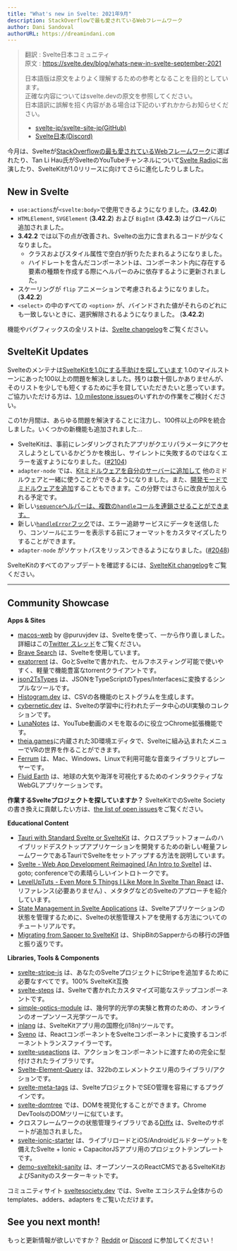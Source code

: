 ```yaml
---
title: "What's new in Svelte: 2021年9月"
description: StackOverflowで最も愛されているWebフレームワーク
author: Dani Sandoval
authorURL: https://dreamindani.com
---
```

> 翻訳 : Svelte日本コミュニティ  
> 原文 : https://svelte.dev/blog/whats-new-in-svelte-september-2021
> 
> 日本語版は原文をよりよく理解するための参考となることを目的としています。  
> 正確な内容についてはsvelte.devの原文を参照してください。  
> 日本語訳に誤解を招く内容がある場合は下記のいずれかからお知らせください。
> - [svelte-jp/svelte-site-jp(GitHub)](https://github.com/svelte-jp/svelte-site-jp)
> - [Svelte日本(Discord)](https://discord.com/invite/YTXq3ZtBbx)

今月は、Svelteが[StackOverflowの最も愛されているWebフレームワーク](https://insights.stackoverflow.com/survey/2021#section-most-loved-dreaded-and-wanted-web-frameworks)に選ばれたり、Tan Li Hau氏がSvelteのYouTubeチャンネルについて[Svelte Radio](https://share.transistor.fm/s/84c7521b)に出演したり、SvelteKitが1.0リリースに向けてさらに進化したりしました。

## New in Svelte

- `use:actions`が`<svelte:body>`で使用できるようになりました。(**3.42.0**)
- `HTMLElement`, `SVGElement` (**3.42.2**) および `BigInt` (**3.42.3**) はグローバルに追加されました。
- **3.42.2** では以下の点が改善され、Svelteの出力に含まれるコードが少なくなりました。
  - クラスおよびスタイル属性で空白が折りたたまれるようになりました。
  - ハイドレートを含んだコンポーネントは、コンポーネント内に存在する要素の種類を作成する際にヘルパーのみに依存するように更新されました。
- スケーリングが `flip` アニメーションで考慮されるようになりました。 (**3.42.2**)
- `<select>` の中のすべての `<option>` が、バインドされた値がそれらのどれにも一致しないときに、選択解除されるようになりました。 (**3.42.2**)

機能やバグフィックスの全リストは、[Svelte changelog](https://github.com/sveltejs/svelte/blob/master/CHANGELOG.md)をご覧ください。

## SvelteKit Updates

Svelteのメンテナは[SvelteKitを1.0にする手助けを探しています](https://github.com/sveltejs/kit/issues/2100) 1.0のマイルストーンにあった100以上の問題を解決しました。残りは数十個しかありませんが、そのリストを少しでも短くするために手を貸していただきたいと思っています。
ご協力いただける方は、[1.0 milestone issues](https://github.com/sveltejs/kit/issues?q=is%3Aopen+is%3Aissue+milestone%3A1.0)のいずれかの作業をご検討ください。

この1か月間は、あらゆる問題を解決することに注力し、100件以上のPRを統合しました。いくつかの新機能も追加されました…

- SvelteKitは、事前にレンダリングされたアプリがクエリパラメータにアクセスしようとしているかどうかを検出し、サイレントに失敗するのではなくエラーを返すようになりました。([#2104](https://github.com/sveltejs/kit/pull/2104))
- `adapter-node` では、[Kitミドルウェアを自分のサーバーに追加して](https://kit.svelte.jp/faq#integrations) 他のミドルウェアと一緒に使うことができるようになりました。また、[開発モードでミドルウェアを追加](https://kit.svelte.jp/faq#how-do-i-use-x-with-sveltekit-how-do-i-use-middleware)することもできます。この分野ではさらに改良が加えられる予定です。
- 新しい[`sequence`ヘルパーは、複数の`handle`コールを連鎖させることができます。](https://kit.svelte./docs/modules#sveltejs-kit-hooks)
- 新しい[`handleError`フック](https://kit.svelte.jp/docs/hooks#handleerror)では、エラー追跡サービスにデータを送信したり、コンソールにエラーを表示する前にフォーマットをカスタマイズしたりすることができます。
- `adapter-node` がソケットパスをリッスンできるようになりました。([#2048](https://github.com/sveltejs/kit/pull/2048))

SvelteKitのすべてのアップデートを確認するには、[SvelteKit changelog](https://github.com/sveltejs/kit/blob/master/packages/kit/CHANGELOG.md)をご覧ください。

---

## Community Showcase

**Apps & Sites**

- [macos-web](https://github.com/PuruVJ/macos-web) by @puruvjdev は、Svelteを使って、一から作り直しました。詳細はこの[Twitter スレッド](https://twitter.com/puruvjdev/status/1426267327687847939)をご覧ください。
- [Brave Search](https://search.brave.com/) は、Svelteを使用しています。
- [exatorrent](https://github.com/varbhat/exatorrent) は、GoとSvelteで書かれた、セルフホスティング可能で使いやすく、軽量で機能豊富なtorrentクライアントです。
- [json2TsTypes](https://github.com/jatinhemnani01/json2TsTypes) は、JSONをTypeScriptのTypes/Interfacesに変換するシンプルなツールです。
- [Histogram.dev](https://histogram.dev/) は、CSVの各機能のヒストグラムを生成します。
- [cybernetic.dev](https://cybernetic.dev/) は、Svelteの学習中に行われたデータ中心のUI実験のコレクションです。
- [LunaNotes](https://chrome.google.com/webstore/detail/lunanotes-youtube-video-n/oehoffnnkgcdacmbkhmlbjedinpampak?hl=en) は、YouTube動画のメモを取るのに役立つChrome拡張機能です。
- [theia.games](https://theia.games/#dev)に内蔵された3D環境エディタで、Svelteに組み込まれたメニューでVRの世界を作ることができます。
- [Ferrum](https://github.com/probablykasper/ferrum) は、Mac、Windows、Linuxで利用可能な音楽ライブラリとプレーヤーです。
- [Fluid Earth](https://github.com/byrd-polar/fluid-earth) は、地球の大気や海洋を可視化するためのインタラクティブなWebGLアプリケーションです。

**作業するSvelteプロジェクトを探していますか？** SvelteKitでのSvelte Societyの書き換えに貢献したい方は、[the list of open issues](https://github.com/svelte-society/sveltesociety-2021/issues)をご覧ください。

**Educational Content**

- [Tauri with Standard Svelte or SvelteKit](https://medium.com/@cazanator/tauri-with-standard-svelte-or-sveltekit-ad7f103c37e7) は、クロスプラットフォームのハイブリッドデスクトップアプリケーションを開発するための新しい軽量フレームワークであるTauriでSvelteをセットアップする方法を説明しています。
- [Svelte - Web App Development Reimagined [An Intro to Svelte]](https://www.youtube.com/watch?v=4CGzFwHoD0A&list=PLEx5khR4g7PKSASVAXXiAhkyx02_OeruP) は、goto; conferenceでの素晴らしいイントロトークです。
- [LevelUpTuts - Even More 5 Things I Like More In Svelte Than React](https://www.youtube.com/watch?v=ISmnG2sIOeM) は、リファレンス(必要ありません) 、メタタグなどのSvelteのアプローチを紹介しています。
- [State Management in Svelte Applications](https://auth0.com/blog/state-management-in-svelte-applications/) は、Svelteアプリケーションの状態を管理するために、Svelteの状態管理ストアを使用する方法についてのチュートリアルです。
- [Migrating from Sapper to SvelteKit](https://shipbit.de/blog/migrating-from-sapper-to-svelte-kit/) は、ShipBitのSapperからの移行の評価と振り返りです。

**Libraries, Tools & Components**

- [svelte-stripe-js](https://github.com/joshnuss/svelte-stripe-js) は、あなたのSvelteプロジェクトにStripeを追加するために必要なすべてです。100% SvelteKit互換
- [svelte-steps](https://github.com/shaozi/svelte-steps) は、Svelteで書かれたカスタマイズ可能なステップコンポーネントです。
- [simple-optics-module](https://gitlab.com/Samzelot/simple-optics-module) は、幾何学的光学の実験と教育のための、オンラインのオープンソース光学ツールです。
- [inlang](https://github.com/samuelstroschein/inlang) は、SvelteKitアプリ用の国際化(i18n)ツールです。
- [Sveno](https://github.com/pocinnovation/sveno) は、ReactコンポーネントをSvelteコンポーネントに変換するコンポーネントトランスファイラーです。
- [svelte-useactions](https://github.com/paolotiu/svelte-useactions) は、アクションをコンポーネントに渡すための完全に型付けされたライブラリです。
- [Svelte-Element-Query](https://github.com/leveluptuts/Svelte-Element-Query) は、322bのエレメントクエリ用のライブラリ/アクションです。
- [svelte-meta-tags](https://github.com/oekazuma/svelte-meta-tags) は、SvelteプロジェクトでSEO管理を容易にするプラグインです。
- [svelte-domtree](https://github.com/alex-knyaz/svelte-domtree) では、DOMを視覚化することができます。Chrome DevToolsのDOMツリーに似ています。
- クロスフレームワークの状態管理ライブラリである[Diffx](https://github.com/jbjorge/diffx/tree/master/svelte) は、Svelteのサポートが追加されました。
- [svelte-ionic-starter](https://github.com/Zettexe/svelte-ionic-starter) は、ライブリロードとiOS/Androidビルドターゲットを備えたSvelte + Ionic + CapacitorJSアプリ用のプロジェクトテンプレートです。
- [demo-sveltekit-sanity](https://github.com/stephane-vanraes/demo-sveltekit-sanity/) は、オープンソースのReactCMSであるSvelteKitおよびSanityのスターターキットです。

コミュニティサイト [sveltesociety.dev](https://sveltesociety.dev/templates) では、Svelte エコシステム全体からの templates、adders、adapters をご覧いただけます。

## See you next month!

もっと更新情報が欲しいですか？ [Reddit](https://www.reddit.com/r/sveltejs/) or [Discord](https://discord.com/invite/yy75DKs) に参加してください！
